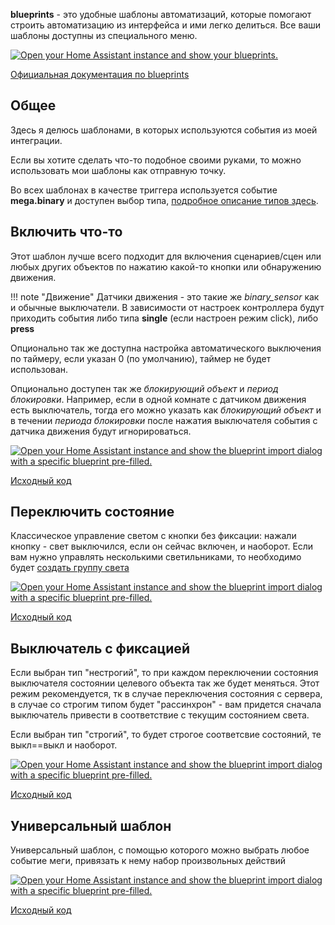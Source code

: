 **blueprints** - это удобные шаблоны автоматизаций, которые помогают строить автоматизацию из
интерфейса и ими легко делиться. Все ваши шаблоны доступны из специального меню. 

[![Open your Home Assistant instance and show your blueprints.](https://my.home-assistant.io/badges/blueprints.svg)](https://my.home-assistant.io/redirect/blueprints/)

[Официальная документация по blueprints](https://www.home-assistant.io/docs/blueprint/)

## Общее
Здесь я делюсь шаблонами, в которых используются события из моей интеграции. 

Если вы хотите сделать что-то подобное своими руками, то можно использовать мои шаблоны как отправную точку.

Во всех шаблонах в качестве триггера используется событие **mega.binary** и доступен выбор типа, 
[подробное описание типов здесь](events.md#binary).

## Включить что-то
Этот шаблон лучше всего подходит для включения сценариев/сцен или любых других объектов по нажатию какой-то кнопки или 
обнаружению движения.

!!! note "Движение"
    Датчики движения - это такие же *binary_sensor* как и обычные выключатели. В зависимости от настроек контроллера
    будут приходить события либо типа **single** (если настроен режим click), либо **press**

Опционально так же доступна настройка автоматического выключения по таймеру, если указан 0 (по умолчанию), таймер не 
будет использован.

Опционально доступен так же *блокирующий объект* и *период блокировки*. Например, если в одной комнате с датчиком 
движения есть выключатель, тогда его можно указать как *блокирующий объект* и в течении *периода блокировки* 
после нажатия выключателя события с датчика движения будут игнорироваться.

[![Open your Home Assistant instance and show the blueprint import dialog with a specific blueprint pre-filled.](https://my.home-assistant.io/badges/blueprint_import.svg)](https://my.home-assistant.io/redirect/blueprint_import/?blueprint_url=https%3A%2F%2Fgist.github.com%2Fandvikt%2Fb78459f4f43862d04c7fbba20d6893c7)

[Исходный код](https://gist.github.com/andvikt/b78459f4f43862d04c7fbba20d6893c7)
## Переключить состояние
Классическое управление светом с кнопки без фиксации: нажали кнопку - свет выключился, если он сейчас включен, и наоборот. 
Если вам нужно управлять несколькими светильниками, то необходимо будет 
[создать группу света](https://www.home-assistant.io/integrations/light.group/)

[![Open your Home Assistant instance and show the blueprint import dialog with a specific blueprint pre-filled.](https://my.home-assistant.io/badges/blueprint_import.svg)](https://my.home-assistant.io/redirect/blueprint_import/?blueprint_url=https%3A%2F%2Fgist.github.com%2Fandvikt%2Fefb48535b1b9d998fe3dbe9a3efcea2c)

[Исходный код](https://gist.github.com/andvikt/efb48535b1b9d998fe3dbe9a3efcea2c)
## Выключатель с фиксацией
Если выбран тип "нестрогий", то при каждом переключении состояния выключателя состоянии целевого объекта так же будет 
меняться. Этот режим рекомендуется, тк в случае переключения состояния с сервера, в случае со строгим типом будет
"рассинхрон" - вам придется сначала выключатель привести в соответствие с текущим состоянием света. 

Если выбран тип "строгий", то будет строгое соответсвие состояний, те выкл==выкл и наоборот.

[![Open your Home Assistant instance and show the blueprint import dialog with a specific blueprint pre-filled.](https://my.home-assistant.io/badges/blueprint_import.svg)](https://my.home-assistant.io/redirect/blueprint_import/?blueprint_url=https%3A%2F%2Fgist.github.com%2Fandvikt%2F9addf966db75d0964143177963f40bb9)

[Исходный код](https://gist.github.com/andvikt/9addf966db75d0964143177963f40bb9)
## Универсальный шаблон
Универсальный шаблон, с помощью которого можно выбрать любое событие меги, привязать
к нему набор произвольных действий

[![Open your Home Assistant instance and show the blueprint import dialog with a specific blueprint pre-filled.](https://my.home-assistant.io/badges/blueprint_import.svg)](https://my.home-assistant.io/redirect/blueprint_import/?blueprint_url=https%3A%2F%2Fgist.github.com%2Fandvikt%2Fbe1f683d308050b8972f9efa8aec465f)

[Исходный код](https://gist.github.com/andvikt/be1f683d308050b8972f9efa8aec465f)
